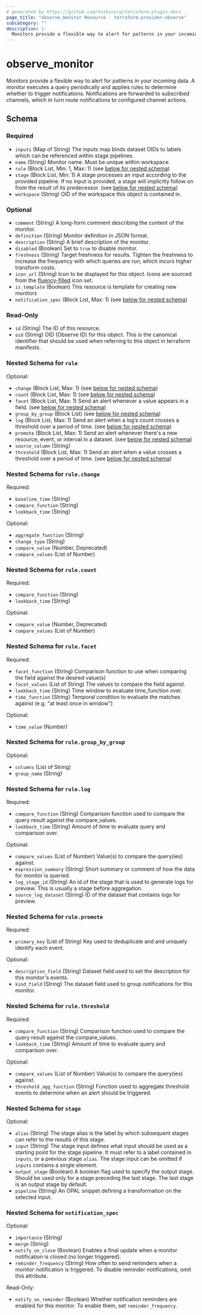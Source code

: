 ```yaml
---
# generated by https://github.com/hashicorp/terraform-plugin-docs
page_title: "observe_monitor Resource - terraform-provider-observe"
subcategory: ""
description: |-
  Monitors provide a flexible way to alert for patterns in your incoming data. A monitor executes a query periodically and applies rules to determine whether to trigger notifications. Notifications are forwarded to subscribed channels, which in turn route notifications to configured channel actions.
---
```

# observe_monitor

Monitors provide a flexible way to alert for patterns in your incoming data. A monitor executes a query periodically and applies rules to determine whether to trigger notifications. Notifications are forwarded to subscribed channels, which in turn route notifications to configured channel actions.

<!-- schema generated by tfplugindocs -->
## Schema

### Required

- `inputs` (Map of String) The inputs map binds dataset OIDs to labels which can be referenced within
stage pipelines.
- `name` (String) Monitor name. Must be unique within workspace.
- `rule` (Block List, Min: 1, Max: 1) (see [below for nested schema](#nestedblock--rule))
- `stage` (Block List, Min: 1) A stage processes an input according to the provided pipeline. If no
input is provided, a stage will implicitly follow on from the result of
its predecessor. (see [below for nested schema](#nestedblock--stage))
- `workspace` (String) OID of the workspace this object is contained in.

### Optional

- `comment` (String) A long-form comment describing the content of the monitor.
- `definition` (String) Monitor definition in JSON format.
- `description` (String) A brief description of the monitor.
- `disabled` (Boolean) Set to `true` to disable monitor.
- `freshness` (String) Target freshness for results. Tighten the freshness to increase the
frequency with which queries are run, which incurs higher transform costs.
- `icon_url` (String) Icon to be displayed for this object. Icons are sourced from the [fluency-filled](https://icons8.com/icons/fluency-systems-filled) icon set.
- `is_template` (Boolean) This resource is template for creating new monitors
- `notification_spec` (Block List, Max: 1) (see [below for nested schema](#nestedblock--notification_spec))

### Read-Only

- `id` (String) The ID of this resource.
- `oid` (String) OID (Observe ID) for this object. This is the canonical identifier that
should be used when referring to this object in terraform manifests.

<a id="nestedblock--rule"></a>
### Nested Schema for `rule`

Optional:

- `change` (Block List, Max: 1) (see [below for nested schema](#nestedblock--rule--change))
- `count` (Block List, Max: 1) (see [below for nested schema](#nestedblock--rule--count))
- `facet` (Block List, Max: 1) Send an alert whenever a value appears in a field. (see [below for nested schema](#nestedblock--rule--facet))
- `group_by_group` (Block List) (see [below for nested schema](#nestedblock--rule--group_by_group))
- `log` (Block List, Max: 1) Send an alert when a log’s count crosses a threshold over a period of time. (see [below for nested schema](#nestedblock--rule--log))
- `promote` (Block List, Max: 1) Send an alert whenever there's a new resource, event, or interval in a dataset. (see [below for nested schema](#nestedblock--rule--promote))
- `source_column` (String)
- `threshold` (Block List, Max: 1) Send an alert when a value crosses a threshold over a period of time. (see [below for nested schema](#nestedblock--rule--threshold))

<a id="nestedblock--rule--change"></a>
### Nested Schema for `rule.change`

Required:

- `baseline_time` (String)
- `compare_function` (String)
- `lookback_time` (String)

Optional:

- `aggregate_function` (String)
- `change_type` (String)
- `compare_value` (Number, Deprecated)
- `compare_values` (List of Number)


<a id="nestedblock--rule--count"></a>
### Nested Schema for `rule.count`

Required:

- `compare_function` (String)
- `lookback_time` (String)

Optional:

- `compare_value` (Number, Deprecated)
- `compare_values` (List of Number)


<a id="nestedblock--rule--facet"></a>
### Nested Schema for `rule.facet`

Required:

- `facet_function` (String) Comparison function to use when comparing the field against the desired value(s)
- `facet_values` (List of String) The values to compare the field against.
- `lookback_time` (String) Time window to evaluate time_function over.
- `time_function` (String) Temporal condition to evaluate the matches against (e.g. "at least once in window")

Optional:

- `time_value` (Number)


<a id="nestedblock--rule--group_by_group"></a>
### Nested Schema for `rule.group_by_group`

Optional:

- `columns` (List of String)
- `group_name` (String)


<a id="nestedblock--rule--log"></a>
### Nested Schema for `rule.log`

Required:

- `compare_function` (String) Comparison function used to compare the query result against the compare_values.
- `lookback_time` (String) Amount of time to evaluate query and comparison over.

Optional:

- `compare_values` (List of Number) Value(s) to compare the query(ies) against.
- `expression_summary` (String) Short summary or comment of how the data for monitor is queried.
- `log_stage_id` (String) An id of the stage that is used to generate logs for preview. This is usually a stage before aggregation.
- `source_log_dataset` (String) ID of the dataset that contains logs for preview.


<a id="nestedblock--rule--promote"></a>
### Nested Schema for `rule.promote`

Required:

- `primary_key` (List of String) Key used to deduplicate and and uniquely identify each event.

Optional:

- `description_field` (String) Dataset field used to set the description for this monitor's events.
- `kind_field` (String) The dataset field used to group notifications for this monitor.


<a id="nestedblock--rule--threshold"></a>
### Nested Schema for `rule.threshold`

Required:

- `compare_function` (String) Comparison function used to compare the query result against the compare_values.
- `lookback_time` (String) Amount of time to evaluate query and comparison over.

Optional:

- `compare_values` (List of Number) Value(s) to compare the query(ies) against.
- `threshold_agg_function` (String) Function used to aggregate threshold events to determine when an alert should be triggered.



<a id="nestedblock--stage"></a>
### Nested Schema for `stage`

Optional:

- `alias` (String) The stage alias is the label by which subsequent stages can refer to the
results of this stage.
- `input` (String) The stage input defines what input should be used as a starting point for
the stage pipeline. It must refer to a label contained in `inputs`, or a
previous stage `alias`. The stage input can be omitted if `inputs`
contains a single element.
- `output_stage` (Boolean) A boolean flag used to specify the output stage. Should be used only for
a stage preceding the last stage. The last stage is an output stage by default.
- `pipeline` (String) An OPAL snippet defining a transformation on the selected input.


<a id="nestedblock--notification_spec"></a>
### Nested Schema for `notification_spec`

Optional:

- `importance` (String)
- `merge` (String)
- `notify_on_close` (Boolean) Enables a final update when a monitor notification is closed (no longer triggered).
- `reminder_frequency` (String) How often to send reminders when a monitor notification is triggered.
To disable reminder notifications, omit this attribute.

Read-Only:

- `notify_on_reminder` (Boolean) Whether notification reminders are enabled for this monitor. To enable them, set `reminder_frequency`.

